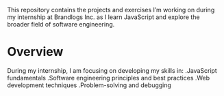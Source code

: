 This repository contains the projects and exercises I’m working on during my internship at Brandlogs Inc. as I learn JavaScript and explore the broader field of software engineering.


# Overview
During my internship, I am focusing on developing my skills in:
 .JavaScript fundamentals
 .Software engineering principles and best practices
 .Web development techniques
 .Problem-solving and debugging
